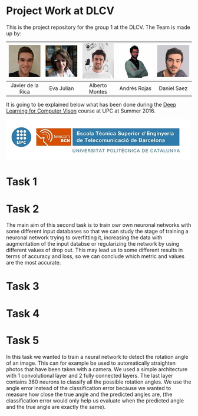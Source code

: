 # Project Work at DLCV

This is the project repository for the group 1 at the DLCV. The Team is made up by:

| ![Javier de la Rica][image-javier] | ![Eva Julian][image-eva] | ![Alberto Montes][image-alberto] | ![Andrés Rojas][image-andres] | ![Daniel Saez][image-daniel] |
| :---: | :---: | :---: | :---: | :---: |
| Javier de la Rica | Eva Julian | Alberto Montes | Andrés Rojas | Daniel Saez |

It is going to be explained below what has been done during the [Deep Learning for Computer Vison](http://TelecomBCN.DeepLearning.Barcelona) course at UPC at Summer 2016.

![Universitat Politècnica de Catalunya][image-upc-logo]

# Task 1



# Task 2

The main aim of this second task is to train owr own neuronal networks with some different input databases so that we can study the stage of training a neuronal network trying to overfitting it, increasing the data with augmentation of the input databse or regularizing the network by using different values of drop out. This may lead us to some different results in terms of accuracy and loss, so we can conclude which metric and values are the most accurate.

# Task 3



# Task 4



# Task 5

In this task we wanted to train a neural network to detect the rotation angle of an image. This can for example be used to automatically straighten photos that have been taken with a camera. We used a simple architecture with 1 convolutional layer and 2 fully connected layers. The last layer contains 360 neurons to classify all the possible rotation angles. We use the angle error instead of the classification error because we wanted to measure how close the true angle and the predicted angles are, (the classification error would only help us evaluate when the predicted angle and the true angle are exactly the same).




<!--Images-->
[image-javier]: misc/images/javier_rica.jpeg "Javier de la Rica"
[image-eva]: misc/images/eva_julian.jpg "Eva Julian"
[image-alberto]: misc/images/alberto_montes.jpg "Alberto Montes"
[image-andres]: misc/images/andres_rojas.jpg "Andrés Rojas"
[image-daniel]: misc/images/daniel_saez.jpg "Daniel Saez"

[image-upc-logo]: misc/images/upc_etsetb.jpg

